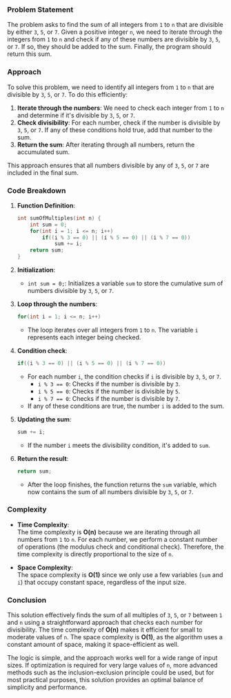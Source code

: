 ### Problem Statement

The problem asks to find the sum of all integers from `1` to `n` that are divisible by either `3`, `5`, or `7`. Given a positive integer `n`, we need to iterate through the integers from `1` to `n` and check if any of these numbers are divisible by `3`, `5`, or `7`. If so, they should be added to the sum. Finally, the program should return this sum.

### Approach

To solve this problem, we need to identify all integers from `1` to `n` that are divisible by `3`, `5`, or `7`. To do this efficiently:
1. **Iterate through the numbers**: We need to check each integer from `1` to `n` and determine if it's divisible by `3`, `5`, or `7`.
2. **Check divisibility**: For each number, check if the number is divisible by `3`, `5`, or `7`. If any of these conditions hold true, add that number to the sum.
3. **Return the sum**: After iterating through all numbers, return the accumulated sum.

This approach ensures that all numbers divisible by any of `3`, `5`, or `7` are included in the final sum.

### Code Breakdown

1. **Function Definition**:
   ```cpp
   int sumOfMultiples(int n) {
       int sum = 0;
       for(int i = 1; i <= n; i++)
           if((i % 3 == 0) || (i % 5 == 0) || (i % 7 == 0))
               sum += i;
       return sum;
   }
   ```

2. **Initialization**:
   - `int sum = 0;`: Initializes a variable `sum` to store the cumulative sum of numbers divisible by `3`, `5`, or `7`.

3. **Loop through the numbers**:
   ```cpp
   for(int i = 1; i <= n; i++)
   ```
   - The loop iterates over all integers from `1` to `n`. The variable `i` represents each integer being checked.

4. **Condition check**:
   ```cpp
   if((i % 3 == 0) || (i % 5 == 0) || (i % 7 == 0))
   ```
   - For each number `i`, the condition checks if `i` is divisible by `3`, `5`, or `7`.
     - `i % 3 == 0`: Checks if the number is divisible by `3`.
     - `i % 5 == 0`: Checks if the number is divisible by `5`.
     - `i % 7 == 0`: Checks if the number is divisible by `7`.
   - If any of these conditions are true, the number `i` is added to the sum.

5. **Updating the sum**:
   ```cpp
   sum += i;
   ```
   - If the number `i` meets the divisibility condition, it's added to `sum`.

6. **Return the result**:
   ```cpp
   return sum;
   ```
   - After the loop finishes, the function returns the `sum` variable, which now contains the sum of all numbers divisible by `3`, `5`, or `7`.

### Complexity

- **Time Complexity**:  
  The time complexity is **O(n)** because we are iterating through all numbers from `1` to `n`. For each number, we perform a constant number of operations (the modulus check and conditional check). Therefore, the time complexity is directly proportional to the size of `n`.
  
- **Space Complexity**:  
  The space complexity is **O(1)** since we only use a few variables (`sum` and `i`) that occupy constant space, regardless of the input size.

### Conclusion

This solution effectively finds the sum of all multiples of `3`, `5`, or `7` between `1` and `n` using a straightforward approach that checks each number for divisibility. The time complexity of **O(n)** makes it efficient for small to moderate values of `n`. The space complexity is **O(1)**, as the algorithm uses a constant amount of space, making it space-efficient as well. 

The logic is simple, and the approach works well for a wide range of input sizes. If optimization is required for very large values of `n`, more advanced methods such as the inclusion-exclusion principle could be used, but for most practical purposes, this solution provides an optimal balance of simplicity and performance.